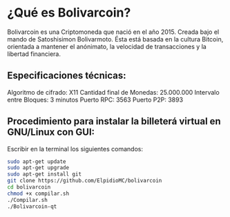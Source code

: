 ¿Qué es Bolivarcoin? 
===============================
Bolivarcoin es una Criptomoneda que nació en el año 2015. 
Creada bajo el mando de Satoshisimon Bolivarmoto. 
Ésta está basada en la cultura Bitcoin, orientada a mantener el anónimato, la velocidad de transacciones y la libertad financiera.

Especificaciones técnicas:
---------------------
Algoritmo de cifrado: X11
Cantidad final de Monedas: 25.000.000
Intervalo entre Bloques: 3 minutos
Puerto RPC: 3563
Puerto P2P: 3893

Procedimiento para instalar la billeterá virtual en GNU/Linux con GUI:
---------------------
Escribir en la terminal los siguientes comandos:

```bash
sudo apt-get update
sudo apt-get upgrade
sudo apt-get install git
git clone https://github.com/ElpidioMC/bolivarcoin
cd bolivarcoin
chmod +x compilar.sh
./Compilar.sh
./Bolivarcoin-qt
```
